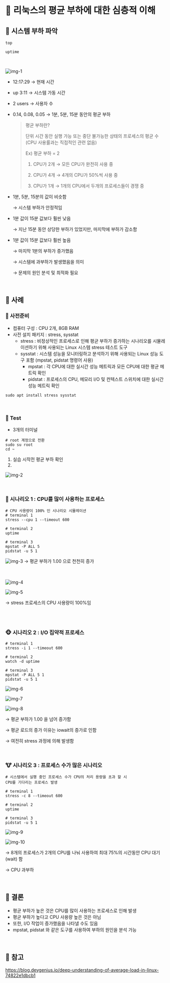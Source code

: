 # 🦁 리눅스의 평균 부하에 대한 심층적 이해

## 🐴 시스템 부하 파악

```
top

uptime
```
<br>

![img-1](https://github.com/user-attachments/assets/85f92840-7179-4d31-adf0-63eca448cb26)
<br>
- 12:17:29 → 현재 시간
- up 3:11 → 시스템 가동 시간
- 2 users → 사용자 수
- 0.14, 0.08, 0.05 → 1분, 5분, 15분 동안의 평균 부하
    <br>
    > 평균 부하란?
    >
    > 단위 시간 동안 실행 가능 또는 중단 불가능한 상태의 프로세스의 평균 수 (CPU 사용률과는 직접적인 관련 없음)
    >
    > Ex) 평균 부하 = 2
    > 1. CPU가 2개
    > → 모든 CPU가 완전히 사용 중
    >
    > 2. CPU가 4개
    > → 4개의 CPU가 50%씩 사용 중
    >
    > 3. CPU가 1개
    > → 1개의 CPU에서 두개의 프로세스들이 경쟁 중
    > 

- 1분, 5분, 15분의 값이 비슷함
    
    → 시스템 부하가 안정적임
    
- 1분 값이 15분 값보다 훨씬 낮음
    
    → 지난 15분 동안 상당한 부하가 있었지만, 마지막에 부하가 감소함
    
- 1분 값이 15분 값보다 훨씬 높음
    
    → 마지막 1분의 부하가 증가했음
    
    → 시스템에 과부하가 발생했음을 의미
    
    → 문제의 원인 분석 및 최적화 필요
    
<br>

## 🐼 사례

### 🦊 사전준비

- 컴퓨터 구성 : CPU 2개, 8GB RAM
- 사전 설치 패키지 : stress, sysstat
    - stress : 비정상적인 프로세스로 인해 평균 부하가 증가하는 시나리오를 시뮬레이션하기 위해 사용되는 Linux 시스템 stress 테스트 도구
    - sysstat : 시스템 성능을 모니터링하고 분석하기 위해 사용되는 Linux 성능 도구 포함 (mpstat, pidstat 명령어 사용)
        - mpstat : 각 CPU에 대한 실시간 성능 메트릭과 모든 CPU에 대한 평균 메트릭 확인
        - pidstat : 프로세스의 CPU, 메모리 I/O 및 컨텍스트 스위치에 대한 실시간 성능 메트릭 확인

```
sudo apt install stress sysstat
```
<br>

### 🐺 Test

- 3개의 터미널

```
# root 계정으로 전환
sudo su root
cd ~
```

1. 실습 시작전 평균 부하 확인
2. 
![img-2](https://github.com/user-attachments/assets/f998f0f0-e9b2-45c5-abf0-c50231e20c5b)

<br>

### 🐶 시나리오 1 : CPU를 많이 사용하는 프로세스

```
# CPU 사용량이 100% 인 시나리오 시뮬레이션
# terminal 1
stress --cpu 1 --timeout 600

# terminal 2
uptime

# terminal 3
mpstat -P ALL 5
pidstat -u 5 1
```

![img-3](https://github.com/user-attachments/assets/71bc77c3-8060-4150-90c0-2c3816e7d024)
→ 평균 부하가 1.00 으로 천천히 증가

<br><br>
![img-4](https://github.com/user-attachments/assets/6ddeb223-0e21-4d6f-af88-5d8f72d539e8)

![img-5](https://github.com/user-attachments/assets/0888e363-c74d-4126-be46-3defe1bd352e)

→ stress 프로세스의 CPU 사용량이 100%임

<br><br>

### 🐵 시나리오 2 : I/O 집약적 프로세스

```
# terminal 1
stress -i 1 --timeout 600

# terminal 2
watch -d uptime

# terminal 3
mpstat -P ALL 5 1
pidstat -u 5 1
```

![img-6](https://github.com/user-attachments/assets/d767620e-204a-4b7d-bfbd-513a7f6f2393)

![img-7](https://github.com/user-attachments/assets/dcbeb131-362f-42be-9288-bcad915157a4)

![img-8](https://github.com/user-attachments/assets/802bb2bd-699e-45f1-8da9-a8004aeb2f89)

→ 평균 부하가 1.00 을 넘어 증가함

→ 평균 로드의 증가 이유는 iowait의 증가로 인함

→ 여전히 stress 과정에 의해 발생함

<br>

### 🐮 시나리오 3 : 프로세스 수가 많은 시나리오

```
# 시스템에서 실행 중인 프로세스 수가 CPU의 처리 용량을 초과 할 시
CPU를 기다리는 프로세스 발생

# terminal 1
stress -c 8 --timeout 600

# terminal 2
uptime

# terminal 3
pidstat -u 5 1
```
![img-9](https://github.com/user-attachments/assets/5e999826-0fe9-4863-8de0-30f187a648c9)

![img-10](https://github.com/user-attachments/assets/12217ac9-de12-4ac5-8c99-d6706af3ca54)

→ 8개의 프로세스가 2개의 CPU를 나눠 사용하여 최대 75%의 시간동안 CPU 대기(wait) 함

→ CPU 과부하

<br>

## 🐹 결론

- 평균 부하가 높은 것은 CPU를 많이 사용하는 프로세스로 인해 발생
- 평균 부하가 높다고 CPU 사용량 높은 것은 아님
- 또한, I/O 작업이 증가했음을 나타낼 수도 있음
- mpstat, pidstat 와 같은 도구를 사용하여 부하의 원인을 분석 가능

<br>

## 🐯 참고
<https://blog.devgenius.io/deep-understanding-of-average-load-in-linux-74822e1dbcb1>

<br><br>
